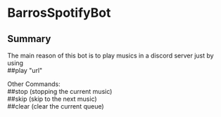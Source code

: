 # BarrosSpotifyBot

## Summary
The main reason of this bot is to play musics in a discord server just by using
<br>
    ##play "url"
    
Other Commands:
<br>
    ##stop (stopping the current music)
<br>
    ##skip (skip to the next music)
<br>
    ##clear (clear the current queue)   
        
